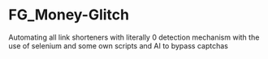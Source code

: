 # FG_Money-Glitch
Automating all link shorteners with literally 0 detection mechanism with the use of selenium and some own scripts and AI to bypass captchas
